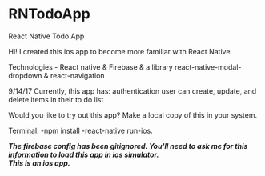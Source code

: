 # RNTodoApp
React Native Todo App

Hi! I created this ios app to become more familiar with React Native. 

Technologies - React native & Firebase & a library react-native-modal-dropdown & react-navigation

9/14/17
Currently, this app has:
  authentication 
  user can create, update, and delete items in their to do list
  
Would you like to try out this app?
  Make a local copy of this in your system.
  
  Terminal:
    -npm install
    -react-native run-ios. 
  
***The firebase config has been gitignored. You'll need to ask me for this information to load this app in ios simulator.***    
***This is an ios app.***

  

